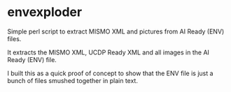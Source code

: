 envexploder
===========

Simple perl script to extract MISMO XML and pictures from AI Ready (ENV) files.

It extracts the MISMO XML, UCDP Ready XML and all images in the AI Ready (ENV) file.

I built this as a quick proof of concept to show that the ENV file is just a bunch of files smushed together in plain text.
